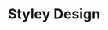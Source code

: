 ---
layout: default
title: Styley Design
slides:

  - class: title-slide
    content: |

      # Styley Design

      _Designing your content_

    notes: |

      In website development, we use code describe the content _and_ the design.

      We can use CSS code to tell our web pages how our content should look.




  - content: |

      ![Icecream Scoops](assets/images/icecream-scoops.png){: width="220"}

      ## CSS With Icecream

      Open this link in a new tab: <a href="http://codepen.io/gatherworkshops/pen/yyrQpd?editors=110" target="_blank">Icecream Code</a>
      We'll use CSS to make it look way better.

    notes: |

      Here's another activity for you, this time using Icecream to explore CSS!

      Open up the CodePen link and then continue to the next slide for instructions.




  - content: |

      ## CodePen Editor

      ![Screenshot of CodePen UI](assets/images/codepen-css.png)

      Open up both your HTML and CSS panels in CodePen.

    notes: |

      This time in CodePen we need to have both the HTML and CSS code panels open.

      To apply design using CSS, we'll need to use both.




  - class: demo
    content: |

      <iframe src="assets/demos/icecream/"></iframe>

      ## Icecream Example

      We will use code to make our output look like this.

    notes: |

      After we've completed all the steps in this chapter, your final output should look something like this.



  - content: |

      ## Designing a Class

      In your CSS panel, create the `main-heading` class.

      ```css 
      .main-heading {
        color: hotpink;
        font-size: 100px;
        text-align: center;
        font-family: Comic Sans MS;
      }
      ```
      {:.big-code}

      Nothing on your page will change yet!
      {:.checkpoint}

    notes: |

      This class describes what a "main-heading" should look like.

      This class says that anything called "main-heading" will be hot pink with a font size of 100 pixels. It will also be center-aligned and the font will be Comic Sans.

      Problem is, we don't have anything called "main-heading" on our page yet.

      See the next slide for how to apply this class.

      

  - content: |

      ## Applying a Class

      ```html
      <h1 class="main-heading">Icecream</h1>
      ```
      {:.big-code}

      To apply a class, we add the `class` attribute to an opening HTML tag.

      Your main heading should now be large, pink and centered.
      {:.checkpoint}

    notes: |

      If your CSS didn't work, check for these common problems:

      - The class name `main-heading` must be spelled exactly the same in both the CSS and the HTML
      - In the CSS there is a full stop before the class name, in HTML there is not.
      - Your CSS class must have opening and closing brackets.
      - Your CSS class must have a semicolon ; on the end of each line.




  - content: |

      ## Modifying a Class

      If we ever want to change how something looks,
      we can add or remove lines from its class.

      ```css
      .main-heading {
        color: hotpink;
        font-size: 100px;
        text-align: center;
        font-family: Comic Sans MS;
        text-shadow: 2px 2px 2px brown;
      }
      ```
      {:data-line="1-5, 7"}

      Your main heading should now have a drop shadow.
      {:.checkpoint}


    notes: |

      To change how things look on our page, we create classes for each piece
      of our design and we update those classes as needed.

      It's best practice to avoid creating more than one class with the same name in your CSS - all design for a particular element should be in a single class definition.




  - content: |

      ## Styling our Tagline

      Use what you've learned about classes to design your `tagline`.
      That's the paragraph directly below the main heading.

      ```html
      <p class="tagline">The icy summer treat of New Zealand</p>
      ```
      {:.big-code}

      This time, add the class in the HTML before doing the CSS.
      {:.checkpoint}


    notes: |

      You can create the CSS class first, or you can add the HTML class first - either way is fine!

      As long as the names match up, you can do the steps in any order.

      Just remember that you won't see any changes until you've done both steps!



  - content: |

      ## Designing our Tagline

      Use what you've learned about CSS classes to design your `tagline`.

      ```css
      .tagline {
        color: brown;
      }
      ```
      {:.big-code}

      Add some lines to make your tagline text bigger, centered and in Comic Sans.
      {:.checkpoint}


    notes: |

      You can add as many lines to each CSS class as you like, as long as they are all between the curly brackets.



  - content: |

      ## Styling Images

      We can also style images using CSS, such as the
      image on our page with the class `icecream-scoops`.

      ```css
      .icecream-scoops {
        width: 300px;
      }
      ```
      {:.big-code}

      Your icecream scoops should now be much smaller.
      {:.checkpoint}


  - content: |

      ## Aligning Images

      To center-align images, you need three extra lines of CSS:

      ```css
      .icecream-scoops {
        width: 300px;
        display: block;
        margin-left: auto;
        margin-right: auto;
      }
      ```
      {:.big-code data-line="1-2, 6"}

      Your icecream scoops should now be centered.
      {:.checkpoint}


    notes: |

      Images are weird, they're not text so we can't use text-align to center them.

      Instead, we have to first tell an image that it is a "block" element, then we need to make it have automatic spacing on either side, to push it to the middle.

      Very strange, but it should make a little more sense once we cover alignment and stacked layouts.




  - content: |

      ## Styling all Subheadings

      You can style all tags of one type by using the
      tag name instead of a class name, without the full stop.

      ```css
      h2 {
        color: hotpink;
        font-size: 30px;
      }
      ```
      {:.big-code}

      All your subheadings should now be hot pink.
      {:.checkpoint}
      

    notes: |

      Rather than adding a class to every single element, we can also design based on the **type** of element.

      When styling in this way, the name of the CSS rule is the tag name rather than a class name, and it doesn't have a full stop at the start.




  - content: |

      ## Styling all Paragraphs

      Use what you learned about styling by tag name
      to style all your paragraphs to be:

      - 14px in size 
      - Verdana as the font
      - Coloured brown
      - Line height of 150%

      Create a CSS rule to make your paragraphs look like the description.
      {:.checkpoint}


  - content: |

      ## Vertical spacing

      

  - class: demo
    content: |

      <iframe src="assets/demos/icecream/"></iframe>

      ## Final Result

      Your own output window should now look something like this.

      TODO: [Edit on CodePen](http://codepen.io/gatherworkshops/pen/gbyXgo/)



  - content: |

      ## Stuff We Covered

      - **Rule Structure**
        A design rule is made up of a target and a bunch of lines of design.
      - **Class Styles**
        A design rule can be applied to specific elements using a class name
      - **Element Styles**
        A design rule can be applied to all elements of one kind by the element name
      {:.flex-list}



  - content: |

      ![Thumbs Up!]([[BASE_URL]]/theme/assets/images/thumbs-up.svg){: height="200" }

      ## Styley Design: Complete!

      Great, now let's get started on our own projects...

      [Take me to the next chapter!](layout-basics.html)


    notes: |

      Great! Now that we know the basics, let's get started on our own projects.






---
